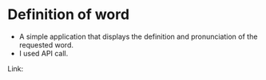 # Definition of word

- A simple application that displays the definition and pronunciation of the requested word.
- I used API call.

Link: